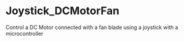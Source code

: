 # Joystick_DCMotorFan
Control a DC Motor connected with a fan blade using a joystick with a microcontroller
